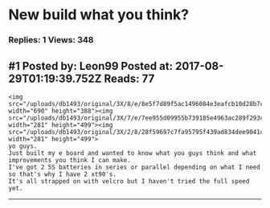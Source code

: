 # New build what you think?

### Replies: 1 Views: 348

## \#1 Posted by: Leon99 Posted at: 2017-08-29T01:19:39.752Z Reads: 77

```
<img src="/uploads/db1493/original/3X/8/e/8e5f7d89f5ac1496084e3eafcb10d28b7c4c93a8.jpg" width="690" height="388"><img src="/uploads/db1493/original/3X/7/e/7ee955d09955b739185e4963ac289f293c5bede0.png" width="281" height="499"><img src="/uploads/db1493/original/3X/2/8/28f59697c7fa95795f439ad834dee9041ce192f5.png" width="281" height="499">
yo guys.
Just built my e board and wanted to know what you guys think and what improvements you think I can make.
I've got 2 5S batteries in series or parallel depending on what I need so that's why I have 2 xt90's.
It's all strapped on with velcro but I haven't tried the full speed yet.
```

---
